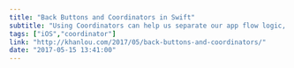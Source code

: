 ```yaml
---
title: "Back Buttons and Coordinators in Swift"
subtitle: "Using Coordinators can help us separate our app flow logic, and make UIViewControllers more reusable. In this post, one in a series on Coordinators, Soroush Khanlou writes about techniques for handling 'back' navigation within a UINavigationController."
tags: ["iOS","coordinator"]
link: "http://khanlou.com/2017/05/back-buttons-and-coordinators/"
date: "2017-05-15 13:41:00"
---
```

